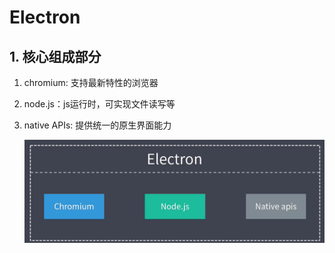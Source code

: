 # Electron

## 1. 核心组成部分

1. chromium: 支持最新特性的浏览器

2. node.js：js运行时，可实现文件读写等

3. native APIs: 提供统一的原生界面能力

    ![](../doc/image/electron.PNG)

